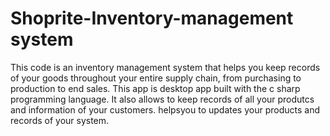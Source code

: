 # Shoprite-Inventory-management system
This code is an inventory management system that helps you keep records of your goods throughout your entire supply chain, from purchasing to production to end sales.
This app is desktop app built with the c sharp programming language.
It also allows to keep records of all your produtcs and information of your customers.
helpsyou to updates your products and records of your system.
